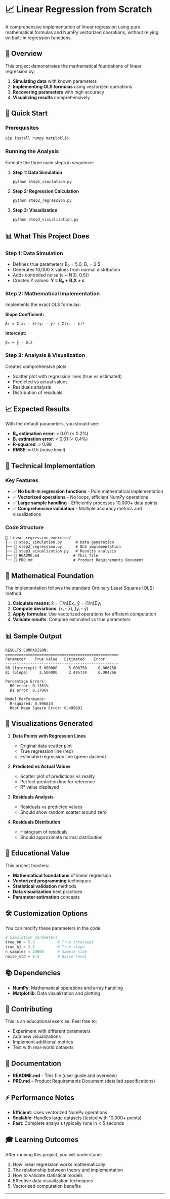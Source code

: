 # 📈 Linear Regression from Scratch

A comprehensive implementation of linear regression using pure mathematical formulas and NumPy vectorized operations, without relying on built-in regression functions.

## 🎯 Overview

This project demonstrates the mathematical foundations of linear regression by:
1. **Simulating data** with known parameters
2. **Implementing OLS formulas** using vectorized operations
3. **Recovering parameters** with high accuracy
4. **Visualizing results** comprehensively

## 🚀 Quick Start

### Prerequisites
```bash
pip install numpy matplotlib
```

### Running the Analysis
Execute the three main steps in sequence:

1. **Step 1: Data Simulation**
   ```python
   python step1_simulation.py
   ```

2. **Step 2: Regression Calculation**
   ```python
   python step2_regression.py
   ```

3. **Step 3: Visualization**
   ```python
   python step3_visualization.py
   ```

## 📊 What This Project Does

### Step 1: Data Simulation
- Defines true parameters B₀ = 5.0, B₁ = 2.5
- Generates 10,000 X values from normal distribution
- Adds controlled noise (ε ~ N(0, 0.5))
- Creates Y values: **Y = B₀ + B₁X + ε**

### Step 2: Mathematical Implementation
Implements the exact OLS formulas:

**Slope Coefficient:**
```
β₁ = Σ(xᵢ - x̄)(yᵢ - ȳ) / Σ(xᵢ - x̄)²
```

**Intercept:**
```
β₀ = ȳ - β₁x̄
```

### Step 3: Analysis & Visualization
Creates comprehensive plots:
- Scatter plot with regression lines (true vs estimated)
- Predicted vs actual values
- Residuals analysis
- Distribution of residuals

## 📈 Expected Results

With the default parameters, you should see:
- **B₀ estimation error**: < 0.01 (< 0.2%)
- **B₁ estimation error**: < 0.01 (< 0.4%)
- **R-squared**: > 0.99
- **RMSE**: ≈ 0.5 (noise level)

## 🔧 Technical Implementation

### Key Features
- ✅ **No built-in regression functions** - Pure mathematical implementation
- ✅ **Vectorized operations** - No loops, efficient NumPy operations
- ✅ **Large sample handling** - Efficiently processes 10,000+ data points
- ✅ **Comprehensive validation** - Multiple accuracy metrics and visualizations

### Code Structure
```
📁 linear_regression_exercise/
├── 📄 step1_simulation.py      # Data generation
├── 📄 step2_regression.py      # OLS implementation
├── 📄 step3_visualization.py   # Results analysis
├── 📄 README.md               # This file
└── 📄 PRD.md                  # Product Requirements Document
```

## 🧮 Mathematical Foundation

The implementation follows the standard Ordinary Least Squares (OLS) method:

1. **Calculate means**: x̄ = (1/n)Σxᵢ, ȳ = (1/n)Σyᵢ
2. **Compute deviations**: (xᵢ - x̄), (yᵢ - ȳ)
3. **Apply formulas**: Use vectorized operations for efficient computation
4. **Validate results**: Compare estimated vs true parameters

## 📊 Sample Output

```
RESULTS COMPARISON:
==================================================
Parameter    True Value   Estimated    Error
--------------------------------------------------
B0 (Intercept) 5.000000     5.006758     0.006758
B1 (Slope)     2.500000     2.495734     0.004266

Percentage Errors:
  B0 error: 0.1351%
  B1 error: 0.1706%

Model Performance:
  R-squared: 0.996824
  Root Mean Square Error: 0.499891
```

## 🎨 Visualizations Generated

1. **Data Points with Regression Lines**
   - Original data scatter plot
   - True regression line (red)
   - Estimated regression line (green dashed)

2. **Predicted vs Actual Values**
   - Scatter plot of predictions vs reality
   - Perfect prediction line for reference
   - R² value displayed

3. **Residuals Analysis**
   - Residuals vs predicted values
   - Should show random scatter around zero

4. **Residuals Distribution**
   - Histogram of residuals
   - Should approximate normal distribution

## 🔬 Educational Value

This project teaches:
- **Mathematical foundations** of linear regression
- **Vectorized programming** techniques
- **Statistical validation** methods
- **Data visualization** best practices
- **Parameter estimation** concepts

## 🛠️ Customization Options

You can modify these parameters in the code:

```python
# Simulation parameters
true_b0 = 5.0          # True intercept
true_b1 = 2.5          # True slope
n_samples = 10000      # Sample size
noise_std = 0.5        # Noise level
```

## 📚 Dependencies

- **NumPy**: Mathematical operations and array handling
- **Matplotlib**: Data visualization and plotting

## 🤝 Contributing

This is an educational exercise. Feel free to:
- Experiment with different parameters
- Add new visualizations
- Implement additional metrics
- Test with real-world datasets

## 📄 Documentation

- **README.md** - This file (user guide and overview)
- **PRD.md** - Product Requirements Document (detailed specifications)

## ⚡ Performance Notes

- **Efficient**: Uses vectorized NumPy operations
- **Scalable**: Handles large datasets (tested with 10,000+ points)
- **Fast**: Complete analysis typically runs in < 5 seconds

## 🎓 Learning Outcomes

After running this project, you will understand:
1. How linear regression works mathematically
2. The relationship between theory and implementation
3. How to validate statistical models
4. Effective data visualization techniques
5. Vectorized computation benefits

---

